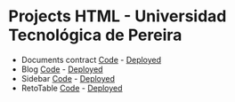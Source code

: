 # Projects HTML - Universidad Tecnológica de Pereira

- Documents contract [Code](https://github.com/juanpfrancos/RepoHTML-UTP/tree/main/documento) - [Deployed](https://juanpfrancos.github.io/RepoHTML-UTP/documento/)
- Blog [Code](https://github.com/juanpfrancos/RepoHTML-UTP/tree/main/blog) - [Deployed](https://juanpfrancos.github.io/RepoHTML-UTP/blog/blog.html)
- Sidebar [Code](https://github.com/juanpfrancos/RepoHTML-UTP/tree/main/sidebar) - [Deployed](https://juanpfrancos.github.io/RepoHTML-UTP/sidebar/)
- RetoTable [Code](https://github.com/juanpfrancos/RepoHTML-UTP/tree/main/sidebar) - [Deployed](https://juanpfrancos.github.io/RepoHTML-UTP/sidebar/)
